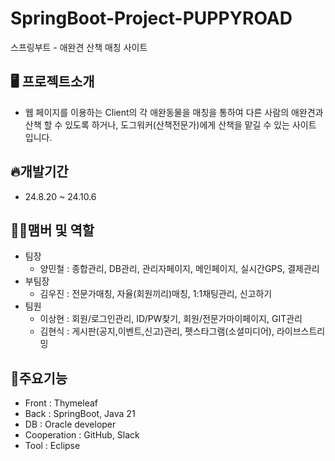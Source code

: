 # SpringBoot-Project-PUPPYROAD

스프링부트 - 애완견 산책 매칭 사이트

## 🖥️ 프로젝트소개

- 웹 페이지를 이용하는 Client의 각 애완동물을 매칭을 통하여 다른 사람의 애완견과 산책 할 수 있도록 하거나, 도그워커(산책전문가)에게 산책을 맡길 수 있는 사이트 입니다.

## 🔥개발기간

- 24.8.20 ~ 24.10.6

## 🤼‍♀️맴버 및 역할
- 팀장
  - 양민철 : 종합관리, DB관리, 관리자페이지, 메인페이지, 실시간GPS, 결제관리
- 부팀장
  - 김우진 : 전문가매칭, 자율(회원끼리)매칭, 1:1채팅관리, 신고하기
- 팀원
  - 이상현 : 회원/로그인관리, ID/PW찾기, 회원/전문가마이페이지, GIT관리
  - 김현식 : 게시판(공지,이벤트,신고)관리, 펫스타그램(소셜미디어), 라이브스트리밍

## 📌주요기능
- Front : Thymeleaf
- Back : SpringBoot, Java 21
- DB : Oracle developer
- Cooperation : GitHub, Slack
- Tool : Eclipse
